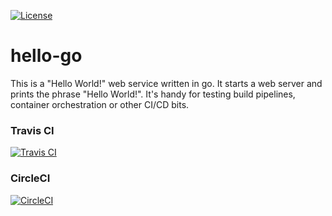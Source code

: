 [![License](https://img.shields.io/badge/license-MIT-blue.svg)](https://github.com/dbrian/hello-go/blob/master/LICENSE.md)

# hello-go

This is a "Hello World!" web service written in go. It starts a web server and prints the phrase "Hello World!". It's handy for testing build pipelines, container orchestration or other CI/CD bits.

### Travis CI

[![Travis CI](https://img.shields.io/travis/dbrian/hello-go.svg)](https://travis-ci.org/dbrian/hello-go)

### CircleCI

[![CircleCI](https://img.shields.io/circleci/project/dbrian/hello-go.svg)](https://circleci.com/gh/dbrian/hello-go)
